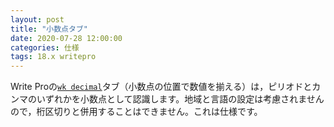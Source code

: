 ```yaml
---
layout: post
title: "小数点タブ"
date: 2020-07-28 12:00:00
categories: 仕様
tags: 18.x writepro
---
```


Write Proの[``wk decimal``](https://doc.4d.com/4Dv17/4D/17/4D-Write-Pro-Attributes.300-3726323.ja.html)タブ（小数点の位置で数値を揃える）は，ピリオドとカンマのいずれかを小数点として認識します。地域と言語の設定は考慮されませんので，桁区切りと併用することはできません。これは仕様です。
